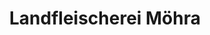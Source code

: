 ---
title: "Landfleischerei Möhra"
url: /barchfeld-immelborn/landfleischerei-moehra/
shop: Metzgerei
---